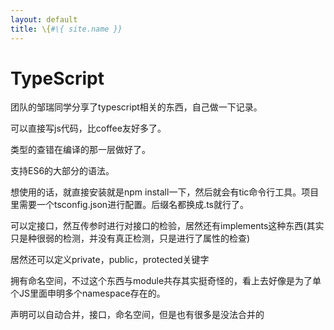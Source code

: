 ```yaml
---
layout: default
title: \{#\{ site.name }}
---
```

# TypeScript
团队的邹瑞同学分享了typescript相关的东西，自己做一下记录。

可以直接写js代码，比coffee友好多了。

类型的查错在编译的那一层做好了。

支持ES6的大部分的语法。

想使用的话，就直接安装就是npm install一下，然后就会有tic命令行工具。项目里需要一个tsconfig.json进行配置。后缀名都换成.ts就行了。

可以定接口，然互传参时进行对接口的检验，居然还有implements这种东西(其实只是种很弱的检测，并没有真正检测，只是进行了属性的检查)

居然还可以定义private，public，protected关键字

拥有命名空间，不过这个东西与module共存其实挺奇怪的，看上去好像是为了单个JS里面申明多个namespace存在的。

声明可以自动合并，接口，命名空间，但是也有很多是没法合并的
